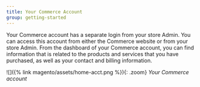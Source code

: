 ```yaml
---
title: Your Commerce Account
group: getting-started
---
```


Your Commerce account has a separate login from your store Admin. You can access this account from either the Commerce website or from your store Admin. From the dashboard of your Commerce account, you can find information that is related to the products and services that you have purchased, as well as your contact and billing information.

![]({% link magento/assets/home-acct.png %}){: .zoom}
_Your Commerce account_
